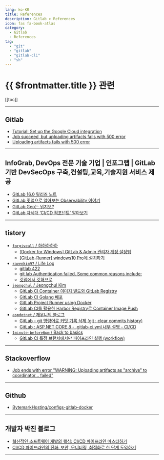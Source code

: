 ```yaml
---
lang: ko-KR
title: References
description: Gitlab > References
icon: fas fa-book-atlas
category:
  - Gitlab
  - References
tag: 
  - "git"
  - "gitlab"
  - "gitlab-cli"
  - "sh"
---
```


# {{ $frontmatter.title }} 관련

[[toc]]

---

## <FontIcon icon="fa-brands fa-gitlab"/>Gitlab

- [Tutorial: Set up the Google Cloud integration](https://docs.gitlab.com/ee/tutorials/set_up_gitlab_google_integration/)
- [Job succeed, but uploading artifacts fails with 500 error](https://gitlab.com/gitlab-org/gitlab-runner/-/issues/26869)
- [Uploading artifacts fails with 500 error](https://gitlab.com/gitlab-org/gitlab-runner/-/issues/28972)

---

## InfoGrab, DevOps 전문 기술 기업 | 인포그랩 | GitLab기반 DevSecOps 구축,컨설팅,교육,기술지원 서비스 제공

- [GitLab 16.0 릴리즈 노트](https://insight.infograb.net/blog/2023/05/24/gitlab-16-0-release-note/)
- [GitLab 밋업으로 알아보는 Observability 이야기](https://insight.infograb.net/blog/2023/05/25/gitlab-korea-observability)
- [GitLab Geo는 뭐지오?](https://insight.infograb.net/blog/2024/04/30/gitlab-geo/)
- [GitLab 차세대 ‘CI/CD 컴포넌트’ 알아보기](https://insight.infograb.net/blog/2024/05/08/cicd-component/)

---

## tistory

- [`forgiveall` / 하하하하하](https://forgiveall.tistory.com/m/)
  - [[Docker for Windows] GitLab & Admin 관리자 계정 설정법](https://forgiveall.tistory.com/m/552)
  - [[GitLab-Runner] windows10 Pro에 설치하기](https://forgiveall.tistory.com/m/553)
  <!-- END: forgiveall -->
- [`ravenkim97` / Life Log](https://ravenkim97.tistory.com/m/)
  - [gitlab 422](https://ravenkim97.tistory.com/m/449)
  - [git lab Authentication failed. Some common reasons include:](https://ravenkim97.tistory.com/m/458)
  - [깃랩에서 깃허브로](https://ravenkim97.tistory.com/m/462)
  <!-- END: ravenkim97 -->
- [`jeongchul` / Jeongchul Kim](https://jeongchul.tistory.com/m/)
  - [GitLab CI Container 이미지 빌드와 GitLab Registry](https://jeongchul.tistory.com/m/714)
  - [GitLab CI Golang 배포](https://jeongchul.tistory.com/m/713)
  - [GitLab Project Runner using Docker](https://jeongchul.tistory.com/m/717)
  - [GitLab CI를 활용한 Harbor Registry로 Container Image Push](https://jeongchul.tistory.com/m/727)
  <!-- END: jeongchul -->
- [`aspdotnet` / 재우니의 블로그](https://aspdotnet.tistory.com/m/)
  - [GitLab - git 명령어로 커밋 기록 삭제 (git : clear commits history)](https://aspdotnet.tistory.com/m/3232)
  - [GitLab : ASP.NET CORE 8 - .gitlab-ci.yml 내부 설명 - CI/CD](https://aspdotnet.tistory.com/m/3247)
  <!-- END: aspdotnet -->
- [`1minute-before6pm` / Back to basics](https://1minute-before6pm.tistory.com/m/)
  - [GitLab CI 특정 브랜치에서만 파이프라인 실행 (workflow)](https://1minute-before6pm.tistory.com/m/80)
  <!-- END: 1minute-before6pm -->
<!-- END: tistory.com -->

---

## <FontIcon icon="fa-brands fa-stack-overflow"/>Stackoverflow

- [Job ends with error "WARNING: Uploading artifacts as "archive" to coordinator... failed"](https://stackoverflow.com/questions/65324410/job-ends-with-error-warning-uploading-artifacts-as-archive-to-coordinator)

---

## <FontIcon icon="iconfont icon-github"/>Github

- [BytemarkHosting/configs-gitlab-docker](https://github.com/BytemarkHosting/configs-gitlab-docker/blob/master/docker-compose.yml)

---

## 개발자 박진 블로그

- [혁신적인 소프트웨어 개발의 핵심: CI/CD 파이프라인 마스터하기](https://jinn-blog.tistory.com/m/181)
- [CI/CD 파이프라인의 진화: 보안, 모니터링, 최적화로 한 단계 도약하기](https://jinn-blog.tistory.com/m/182)

---

<TagLinks />
